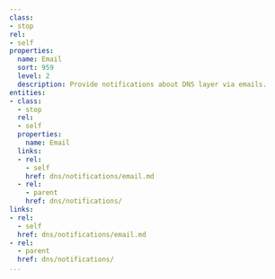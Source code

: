 ```yaml
---
class:
- stop
rel:
- self
properties:
  name: Email
  sort: 959
  level: 2
  description: Provide notifications about DNS layer via emails.
entities:
- class:
  - stop
  rel:
  - self
  properties:
    name: Email
  links:
  - rel:
    - self
    href: dns/notifications/email.md
  - rel:
    - parent
    href: dns/notifications/
links:
- rel:
  - self
  href: dns/notifications/email.md
- rel:
  - parent
  href: dns/notifications/
...
```

